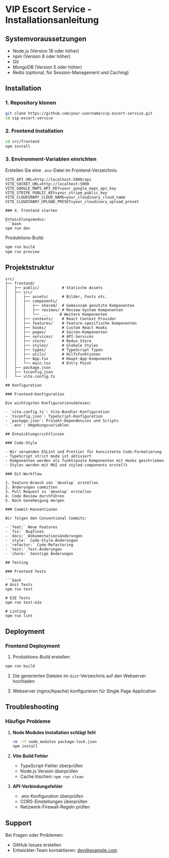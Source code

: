 # VIP Escort Service - Installationsanleitung

## Systemvoraussetzungen

- Node.js (Version 18 oder höher)
- npm (Version 8 oder höher)
- Git
- MongoDB (Version 5 oder höher)
- Redis (optional, für Session-Management und Caching)

## Installation

### 1. Repository klonen

```bash
git clone https://github.com/your-username/vip-escort-service.git
cd vip-escort-service
```

### 2. Frontend Installation

```bash
cd src/frontend
npm install
```

### 3. Environment-Variablen einrichten

Erstellen Sie eine `.env`-Datei im Frontend-Verzeichnis:

```env
VITE_API_URL=http://localhost:5000/api
VITE_SOCKET_URL=http://localhost:5000
VITE_GOOGLE_MAPS_API_KEY=your_google_maps_api_key
VITE_STRIPE_PUBLIC_KEY=your_stripe_public_key
VITE_CLOUDINARY_CLOUD_NAME=your_cloudinary_cloud_name
VITE_CLOUDINARY_UPLOAD_PRESET=your_cloudinary_upload_preset

### 4. Frontend starten

Entwicklungsmodus:
```bash
npm run dev
```

Produktions-Build:
```bash
npm run build
npm run preview
```

## Projektstruktur

```
src/
├── frontend/
│   ├── public/          # Statische Assets
│   ├── src/
│   │   ├── assets/      # Bilder, Fonts etc.
│   │   ├── components/
│   │   │   ├── shared/  # Gemeinsam genutzte Komponenten
│   │   │   ├── reviews/ # Review-System Komponenten
│   │   │   └── ...     # Weitere Komponenten
│   │   ├── contexts/    # React Context Provider
│   │   ├── features/    # Feature-spezifische Komponenten
│   │   ├── hooks/       # Custom React Hooks
│   │   ├── pages/       # Seiten-Komponenten
│   │   ├── services/    # API-Services
│   │   ├── store/       # Redux Store
│   │   ├── styles/      # Globale Styles
│   │   ├── types/       # TypeScript Typen
│   │   ├── utils/       # Hilfsfunktionen
│   │   ├── App.tsx      # Haupt-App-Komponente
│   │   └── main.tsx     # Entry Point
│   ├── package.json
│   ├── tsconfig.json
│   └── vite.config.ts

## Konfiguration

### Frontend-Konfiguration

Die wichtigsten Konfigurationsdateien:

- `vite.config.ts`: Vite-Bundler-Konfiguration
- `tsconfig.json`: TypeScript-Konfiguration
- `package.json`: Projekt-Dependencies und Scripts
- `.env`: Umgebungsvariablen

## Entwicklungsrichtlinien

### Code-Style

- Wir verwenden ESLint und Prettier für konsistente Code-Formatierung
- TypeScript strict mode ist aktiviert
- Komponenten werden als funktionale Komponenten mit Hooks geschrieben
- Styles werden mit MUI und styled-components erstellt

### Git-Workflow

1. Feature-Branch von `develop` erstellen
2. Änderungen committen
3. Pull Request zu `develop` erstellen
4. Code Review durchführen
5. Nach Genehmigung mergen

### Commit-Konventionen

Wir folgen den Conventional Commits:

- `feat:` Neue Features
- `fix:` Bugfixes
- `docs:` Dokumentationsänderungen
- `style:` Code-Style-Änderungen
- `refactor:` Code-Refactoring
- `test:` Test-Änderungen
- `chore:` Sonstige Änderungen

## Testing

### Frontend Tests

```bash
# Unit Tests
npm run test

# E2E Tests
npm run test:e2e

# Linting
npm run lint
```

## Deployment

### Frontend Deployment

1. Produktions-Build erstellen:
```bash
npm run build
```

2. Die generierten Dateien im `dist`-Verzeichnis auf den Webserver hochladen

3. Webserver (nginx/Apache) konfigurieren für Single Page Application

## Troubleshooting

### Häufige Probleme

1. **Node Modules Installation schlägt fehl**
   ```bash
   rm -rf node_modules package-lock.json
   npm install
   ```

2. **Vite Build Fehler**
   - TypeScript-Fehler überprüfen
   - Node.js Version überprüfen
   - Cache löschen: `npm run clean`

3. **API-Verbindungsfehler**
   - .env Konfiguration überprüfen
   - CORS-Einstellungen überprüfen
   - Netzwerk-Firewall-Regeln prüfen

## Support

Bei Fragen oder Problemen:
- GitHub Issues erstellen
- Entwickler-Team kontaktieren: dev@example.com